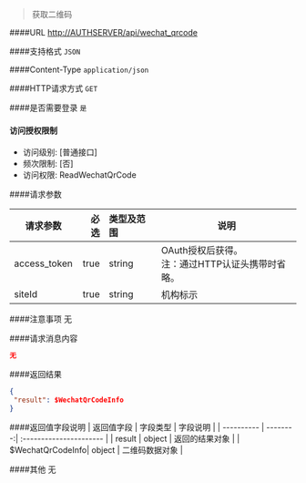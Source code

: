 
> 获取二维码

####URL
<http://AUTHSERVER/api/wechat_qrcode>

####支持格式
`JSON`

####Content-Type
`application/json`

####HTTP请求方式
`GET`

####是否需要登录
`是`

#### 访问授权限制
* 访问级别: [普通接口]
* 频次限制: [否]
* 访问权限: ReadWechatQrCode


####请求参数

| 请求参数      |    必选 | 类型及范围  | 说明                                |
| ------------- | -------:| :---------- | ----------------------------------- |
| access_token  | true    | string      | OAuth授权后获得。</br>注：通过HTTP认证头携带时省略。 |
| siteId  | true    | string      | 机构标示 |

####注意事项
无

####请求消息内容
``` JSON
无
```

####返回结果
``` JSON
{
 "result": $WechatQrCodeInfo
}
```
####返回值字段说明
| 返回值字段 | 字段类型 | 字段说明                |
| ---------- | --------:| :---------------------- |
| result  | object  | 返回的结果对象 |
| $WechatQrCodeInfo| object  | 二维码数据对象 |

####其他
无
